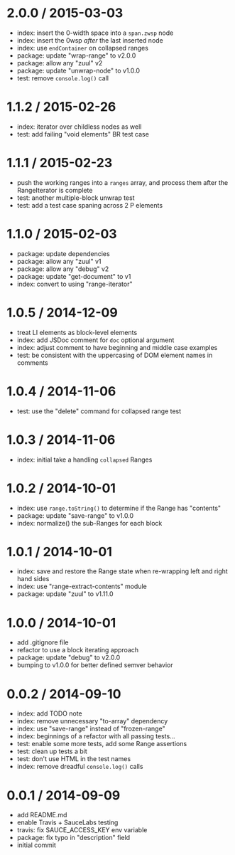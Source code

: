 
2.0.0 / 2015-03-03
==================

  * index: insert the 0-width space into a `span.zwsp` node
  * index: insert the 0wsp *after* the last inserted node
  * index: use `endContainer` on collapsed ranges
  * package: update "wrap-range" to v2.0.0
  * package: allow any "zuul" v2
  * package: update "unwrap-node" to v1.0.0
  * test: remove `console.log()` call

1.1.2 / 2015-02-26
==================

  * index: iterator over childless nodes as well
  * test: add failing "void elements" BR test case

1.1.1 / 2015-02-23
==================

  * push the working ranges into a `ranges` array, and process them after the RangeIterator is complete
  * test: another multiple-block unwrap test
  * test: add a test case spaning across 2 P elements

1.1.0 / 2015-02-03
==================

  * package: update dependencies
  * package: allow any "zuul" v1
  * package: allow any "debug" v2
  * package: update "get-document" to v1
  * index: convert to using "range-iterator"

1.0.5 / 2014-12-09
==================

  * treat LI elements as block-level elements
  * index: add JSDoc comment for `doc` optional argument
  * index: adjust comment to have beginning and middle case examples
  * test: be consistent with the uppercasing of DOM element names in comments

1.0.4 / 2014-11-06
==================

  * test: use the "delete" command for collapsed range test

1.0.3 / 2014-11-06
==================

  * index: initial take a handling `collapsed` Ranges

1.0.2 / 2014-10-01
==================

  * index: use `range.toString()` to determine if the Range has "contents"
  * package: update "save-range" to v1.0.0
  * index: normalize() the sub-Ranges for each block

1.0.1 / 2014-10-01
==================

  * index: save and restore the Range state when re-wrapping left and right hand sides
  * index: use "range-extract-contents" module
  * package: update "zuul" to v1.11.0

1.0.0 / 2014-10-01
==================

  * add .gitignore file
  * refactor to use a block iterating approach
  * package: update "debug" to v2.0.0
  * bumping to v1.0.0 for better defined semver behavior

0.0.2 / 2014-09-10
==================

  * index: add TODO note
  * index: remove unnecessary "to-array" dependency
  * index: use "save-range" instead of "frozen-range"
  * index: beginnings of a refactor with all passing tests...
  * test: enable some more tests, add some Range assertions
  * test: clean up tests a bit
  * test: don't use HTML in the test names
  * index: remove dreadful `console.log()` calls

0.0.1 / 2014-09-09
==================

  * add README.md
  * enable Travis + SauceLabs testing
  * travis: fix SAUCE_ACCESS_KEY env variable
  * package: fix typo in "description" field
  * initial commit
